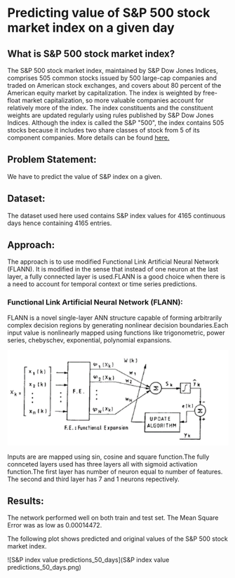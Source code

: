 
<h1>Predicting value of S&P 500 stock market index on a given day </h1>

<h2> What is S&P 500 stock market index? </h2>

The S&P 500 stock market index, maintained by S&P Dow Jones Indices, comprises 505 common stocks issued by 500 large-cap companies and traded on American stock exchanges, and covers about 80 percent of the American equity market by capitalization. The index is weighted by free-float market capitalization, so more valuable companies account for relatively more of the index. The index constituents and the constituent weights are updated regularly using rules published by S&P Dow Jones Indices. Although the index is called the S&P "500", the index contains 505 stocks because it includes two share classes of stock from 5 of its component companies.
More details can be found [here.](https://en.wikipedia.org/wiki/List_of_S%26P_500_companies)


<h2>Problem Statement:</h2>

We have to predict the value of S&P index on a given.


<h2> Dataset:</h2>

The dataset used here used contains S&P index values for 4165 continuous days hence containing 4165 entries.


<h2>Approach:</h2>
The approach is to use modified Functional Link Artificial Neural Network (FLANN). It is modified in the sense that instead of one neuron at the last layer, a fully connected layer is used.FLANN is a good choice when there is a need to account for temporal context or time series predictions.

<h3>Functional Link Artificial Neural Network (FLANN):</h3>

FLANN is a novel single-layer ANN structure capable of forming arbitrarily complex decision regions by generating nonlinear decision boundaries.Each input value is nonlinearly mapped using functions like trigonometric, power series, chebyschev, exponential, polynomial expansions.

![Flann image](flann.png)

Inputs are are mapped using sin, cosine and square function.The fully connceted layers used has three layers all with sigmoid activation function.The first layer has number of neuron equal to number of features. The second and third layer has 7 and 1 neurons repectively.


<h2> Results: </h2>

The network performed well on both train and test set. The Mean Square Error was as low as 0.00014472.

The following plot shows predicted and original values of the S&P 500 stock market index.

![S&P index value predictions_50_days](S&P index value predictions_50_days.png)
